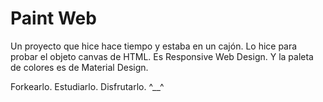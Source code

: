 # Paint Web

Un proyecto que hice hace tiempo y estaba en un cajón. Lo hice para probar el objeto canvas de HTML. Es Responsive Web Design. Y la paleta de colores es de Material Design.

Forkearlo. Estudiarlo. Disfrutarlo. ^__^ 
